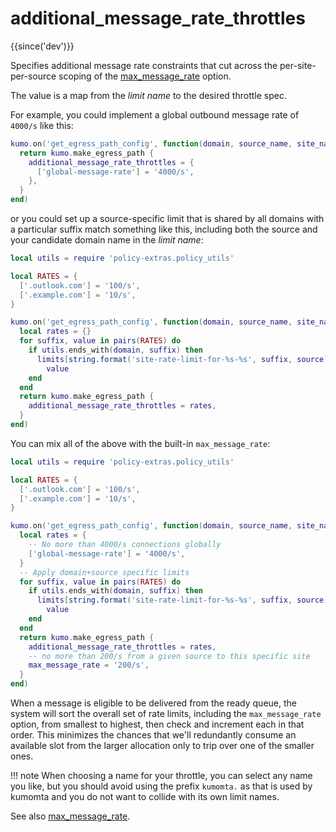 # additional_message_rate_throttles

{{since('dev')}}

Specifies additional message rate constraints that cut across the
per-site-per-source scoping of the [max_message_rate](max_message_rate.md)
option.

The value is a map from the *limit name* to the desired throttle spec.

For example, you could implement a global outbound message rate of `4000/s`
like this:

```lua
kumo.on('get_egress_path_config', function(domain, source_name, site_name)
  return kumo.make_egress_path {
    additional_message_rate_throttles = {
      ['global-message-rate'] = '4000/s',
    },
  }
end)
```

or you could set up a source-specific limit that is shared by all
domains with a particular suffix match something like this, including both
the source and your candidate domain name in the *limit name*:

```lua
local utils = require 'policy-extras.policy_utils'

local RATES = {
  ['.outlook.com'] = '100/s',
  ['.example.com'] = '10/s',
}

kumo.on('get_egress_path_config', function(domain, source_name, site_name)
  local rates = {}
  for suffix, value in pairs(RATES) do
    if utils.ends_with(domain, suffix) then
      limits[string.format('site-rate-limit-for-%s-%s', suffix, source)] =
        value
    end
  end
  return kumo.make_egress_path {
    additional_message_rate_throttles = rates,
  }
end)
```

You can mix all of the above with the built-in `max_message_rate`:

```lua
local utils = require 'policy-extras.policy_utils'

local RATES = {
  ['.outlook.com'] = '100/s',
  ['.example.com'] = '10/s',
}

kumo.on('get_egress_path_config', function(domain, source_name, site_name)
  local rates = {
    -- No more than 4000/s connections globally
    ['global-message-rate'] = '4000/s',
  }
  -- Apply domain+source specific limits
  for suffix, value in pairs(RATES) do
    if utils.ends_with(domain, suffix) then
      limits[string.format('site-rate-limit-for-%s-%s', suffix, source)] =
        value
    end
  end
  return kumo.make_egress_path {
    additional_message_rate_throttles = rates,
    -- no more than 200/s from a given source to this specific site
    max_message_rate = '200/s',
  }
end)
```

When a message is eligible to be delivered from the ready queue, the system
will sort the overall set of rate limits, including the `max_message_rate`
option, from smallest to highest, then check and increment each in that order.
This minimizes the chances that we'll redundantly consume an available slot
from the larger allocation only to trip over one of the smaller ones.

!!! note
    When choosing a name for your throttle, you can select any name you like,
    but you should avoid using the prefix `kumomta.` as that is used by kumomta
    and you do not want to collide with its own limit names.

See also [max_message_rate](max_message_rate.md).

